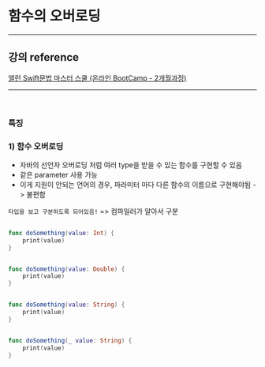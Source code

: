 # 함수의 오버로딩

---

## 강의 reference

[앨런 Swift문법 마스터 스쿨 (온라인 BootCamp - 2개월과정)](https://www.inflearn.com/course/스위프트-문법-마스터-스쿨/dashboard)

---

<br>

### 특징

### 1) 함수 오버로딩

- 자바의 선언자 오버로딩 처럼 여러 type을 받을 수 있는 함수를 구현할 수 있음
- 같은 parameter 사용 가능
- 이게 지원이 안되는 언어의 경우, 파라미터 마다 다른 함수의 이름으로 구현해야됨 -> 불편함

`타입을 보고 구분하도록 되어있음!` => 컴파일러가 알아서 구분

```swift

func doSomething(value: Int) {
    print(value)
}


func doSomething(value: Double) {
    print(value)
}


func doSomething(value: String) {
    print(value)
}


func doSomething(_ value: String) {
    print(value)
}
```
